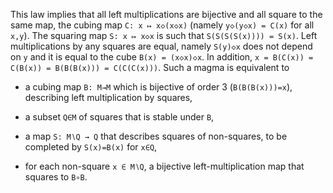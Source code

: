 This law implies that all left multiplications are bijective and all square to the same map, the cubing map `C: x ↦ x◇(x◇x)` (namely `y◇(y◇x) = C(x)` for all `x,y`).  The squaring map `S: x ↦ x◇x` is such that `S(S(S(S(x)))) = S(x)`.  Left multiplications by any squares are equal, namely `S(y)◇x` does not depend on `y` and it is equal to the cube `B(x) = (x◇x)◇x`.  In addition, `x = B(C(x)) = C(B(x)) = B(B(B(x))) = C(C(C(x)))`.  Such a magma is equivalent to

- a cubing map `B: M→M` which is bijective of order 3 (`B(B(B(x)))=x`), describing left multiplication by squares,

- a subset `Q∈M` of squares that is stable under `B`,

- a map `S: M∖Q → Q` that describes squares of non-squares, to be completed by `S(x)=B(x)` for `x∈Q`,

- for each non-square `x ∈ M∖Q`, a bijective left-multiplication map that squares to `B∘B`.
